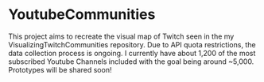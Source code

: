 # YoutubeCommunities
 This project aims to recreate the visual map of Twitch seen in the my VisualizingTwitchCommunities repository. Due to API quota restrictions, the data collection process is ongoing. I currently have about 1,200 of the most subscribed Youtube Channels included with the goal being around ~5,000. Prototypes will be shared soon!
